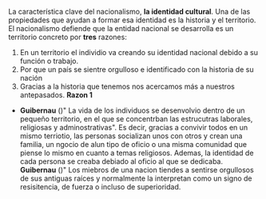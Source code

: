 La característica  clave del nacionalismo, **la identidad cultural**. Una de las propiedades que ayudan a formar esa identidad es la historia y el territorio.
El nacionalismo defiende que la entidad nacional se desarrolla es un territorio concreto por **tres** razones:
1. En un territorio el individio va creando su identidad nacional debido a su función o trabajo.
2. Por que un país se sientre orgulloso e identificado con la historia de su nación
3. Gracias a la historia que tenemos nos acercamos más a nuestros antepasados.
**Razon 1**
- **Guibernau** ()" La vida de los individuos se desenvolvio dentro de un pequeño territorio, en el que se concentrban las estrucutras laborales, religiosas y adminostrativas". Es decir, gracias a convivir todos en un mismo terriotio, las personas socializan unos con otros y crean una familia, un ngocio de alun tipo de oficio o una misma comunidad que piense lo mismo en cuanto a temas religiosos. Ademas, la identidad de cada persona se creaba debiado al oficio al que se dedicaba.
**Guibernau** ()" Los miebros de una nacion tiendes a sentirse orgullosos de sus antiguas raíces y normalmente la interpretan como un signo de resisitencia, de fuerza o incluso de superioridad. 
